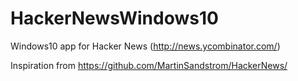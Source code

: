 # HackerNewsWindows10
Windows10 app for Hacker News (http://news.ycombinator.com/)

Inspiration from https://github.com/MartinSandstrom/HackerNews/ 
